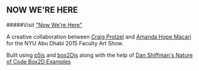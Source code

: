 NOW WE'RE HERE 
--------------

#####Visit ["Now We're Here"](http://craigprotzel.github.io/sand/)


A creative collaboration between [Craig Protzel](http://craigprotzel.com) and [Amanda Hope Macari](http://amandahopemacari.com) for the NYU Abu Dhabi 2015 Faculty Art Show.

Built using [p5js](p5js.org) and [box2Djs](http://box2d-js.sourceforge.net/) along with the help of [Dan Shiffman's Nature of Code Box2D Examples](https://github.com/shiffman/The-Nature-of-Code-Examples-p5.js/tree/master/chp05_libraries/box2d-html5)
